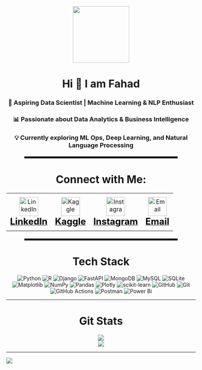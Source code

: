 <div align="center">
  <img src="https://github.com/user-attachments/assets/1ab6f641-c757-44a2-b724-f9ac3ba1a6ed" width="150" height="150" />
</div>

<div align="center">
  <h1>Hi 👋 I am Fahad</h1>
</div>

<div align="center">
  <h3>🎯 Aspiring Data Scientist | Machine Learning & NLP Enthusiast</h3>
  <h3>📊 Passionate about Data Analytics & Business Intelligence</h3>
  <h3>💡 Currently exploring <strong>ML Ops</strong>, <strong>Deep Learning</strong>, and <strong>Natural Language Processing</strong></h3>
</div>

<hr style="border: 2px solid black; width: 80%; margin: 20px auto;" />
<h1 align="center">Connect with Me:</h1>
<table align="center">
  <tr>
    <td align="center" style="padding: 10px;">
      <a href="https://linkedin.com/in/m-fahad-5a7a03339" target="_blank">
        <img src="https://raw.githubusercontent.com/rahuldkjain/github-profile-readme-generator/master/src/images/icons/Social/linked-in-alt.svg" alt="LinkedIn" height="50"/>
        <br />
        <span style="color: black; font-weight: bold; font-size: 24px;">LinkedIn</span>
      </a>
    </td>
    <td align="center" style="padding: 10px;">
      <a href="https://www.kaggle.com/yourusername" target="_blank">
        <img src="https://raw.githubusercontent.com/rahuldkjain/github-profile-readme-generator/master/src/images/icons/Social/kaggle.svg" alt="Kaggle" height="50"/>
        <br />
        <span style="color: black; font-weight: bold; font-size: 24px;">Kaggle</span>
      </a>
    </td>
    <td align="center" style="padding: 10px;">
      <a href="https://instagram.com/stop.it.fahad" target="_blank">
        <img src="https://raw.githubusercontent.com/rahuldkjain/github-profile-readme-generator/master/src/images/icons/Social/instagram.svg" alt="Instagram" height="50"/>
        <br />
        <span style="color: black; font-weight: bold; font-size: 24px;">Instagram</span>
      </a>
    </td>
    <td align="center" style="padding: 10px;">
      <a href="mailto:fahadabid545@gmail.com">
        <img src="https://cdn-icons-png.flaticon.com/512/732/732200.png" alt="Email" height="50"/>
        <br />
        <span style="color: black; font-weight: bold; font-size: 24px;">Email</span>
      </a>
    </td>
  </tr>
</table>

<hr style="border: 2px solid black; width: 80%; margin: 20px auto;" />

<div align="center">
  <h1>Tech Stack</h1>
</div>

<div align="center">

![Python](https://img.shields.io/badge/python-3670A0?style=for-the-badge&logo=python&logoColor=ffdd54) 
![R](https://img.shields.io/badge/r-%23276DC3.svg?style=for-the-badge&logo=r&logoColor=white) 
![Django](https://img.shields.io/badge/django-%23092E20.svg?style=for-the-badge&logo=django&logoColor=white) 
![FastAPI](https://img.shields.io/badge/FastAPI-005571?style=for-the-badge&logo=fastapi) 
![MongoDB](https://img.shields.io/badge/MongoDB-%234ea94b.svg?style=for-the-badge&logo=mongodb&logoColor=white) 
![MySQL](https://img.shields.io/badge/mysql-4479A1.svg?style=for-the-badge&logo=mysql&logoColor=white) 
![SQLite](https://img.shields.io/badge/sqlite-%2307405e.svg?style=for-the-badge&logo=sqlite&logoColor=white) 
![Matplotlib](https://img.shields.io/badge/Matplotlib-%23ffffff.svg?style=for-the-badge&logo=Matplotlib&logoColor=black) 
![NumPy](https://img.shields.io/badge/numpy-%23013243.svg?style=for-the-badge&logo=numpy&logoColor=white) 
![Pandas](https://img.shields.io/badge/pandas-%23150458.svg?style=for-the-badge&logo=pandas&logoColor=white) 
![Plotly](https://img.shields.io/badge/Plotly-%233F4F75.svg?style=for-the-badge&logo=plotly&logoColor=white) 
![scikit-learn](https://img.shields.io/badge/scikit--learn-%23F7931E.svg?style=for-the-badge&logo=scikit-learn&logoColor=white) 
![GitHub](https://img.shields.io/badge/github-%23121011.svg?style=for-the-badge&logo=github&logoColor=white) 
![Git](https://img.shields.io/badge/git-%23F05033.svg?style=for-the-badge&logo=git&logoColor=white) 
![GitHub Actions](https://img.shields.io/badge/github%20actions-%232671E5.svg?style=for-the-badge&logo=githubactions&logoColor=white) 
![Postman](https://img.shields.io/badge/Postman-FF6C37?style=for-the-badge&logo=postman&logoColor=white) 
![Power Bi](https://img.shields.io/badge/power_bi-F2C811?style=for-the-badge&logo=powerbi&logoColor=black) 

</div>

---

<div align="center">
  <h1>Git Stats</h1>
</div>

<div align="center">

![](https://nirzak-streak-stats.vercel.app/?user=fahadabid545&theme=dark&hide_border=false)<br/>
![](https://github-readme-stats.vercel.app/api/top-langs/?username=fahadabid545&theme=dark&hide_border=false&include_all_commits=false&count_private=false&layout=compact)

</div>


---
[![](https://visitcount.itsvg.in/api?id=fahadabid545&icon=0&color=0)](https://visitcount.itsvg.in)

